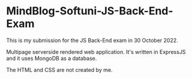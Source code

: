 # MindBlog-Softuni-JS-Back-End-Exam

This is my submission for the JS Back-End exam in 30 October 2022.

Multipage serverside rendered web application. It's written in ExpressJS and it uses MongoDB as a database.

The HTML and CSS are not created by me.
